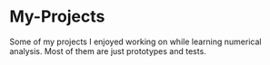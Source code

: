 # My-Projects

Some of my projects I enjoyed working on while learning numerical analysis. Most of them are just prototypes and tests.
